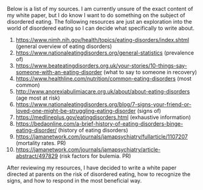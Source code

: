 Below is a list of my sources. I am currently unsure of the exact content of my white paper, but I do know I want to do something on the subject of disordered eating. The following resources are just an exploration into the world of disordered eating so I can decide what specifically to write about. 

1. https://www.nimh.nih.gov/health/topics/eating-disorders/index.shtml (general overview of eating disorders)
2. https://www.nationaleatingdisorders.org/general-statistics (prevalence of)
3. https://www.beateatingdisorders.org.uk/your-stories/10-things-say-someone-with-an-eating-disorder (what to say to someone in recovery)
4. https://www.healthline.com/nutrition/common-eating-disorders (most common)
5. http://www.anorexiabulimiacare.org.uk/about/about-eating-disorders (age most at risk)
6. https://www.nationaleatingdisorders.org/blog/7-signs-your-friend-or-loved-one-might-be-struggling-eating-disorder (signs of)
7. https://medlineplus.gov/eatingdisorders.html (exhaustive information)
8. https://bedaonline.com/a-brief-history-of-eating-disorders-binge-eating-disorder/ (history of eating disorders)
9. https://jamanetwork.com/journals/jamapsychiatry/fullarticle/1107207 (mortality rates. PR)
10. https://jamanetwork.com/journals/jamapsychiatry/article-abstract/497829 (risk factors for bulemia. PR)

After reviewing my resources, I have decided to write a white paper directed at parents on the risk of disordered eating, how to recognize the signs, and how to respond in the most beneficial way.
